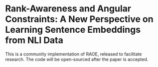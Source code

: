 # Rank-Awareness and Angular Constraints: A New Perspective on Learning Sentence Embeddings from NLI Data
This is a community implementation of RAOE, released to facilitate research. The code will be open-sourced after the paper is accepted.
